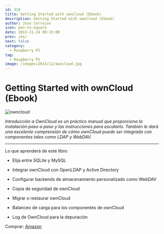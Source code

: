 ```yaml
---
id: 318
title: Getting Started with ownCloud (Ebook)
description: Getting Started with ownCloud (Ebook)
author: Jose Cerrejon
icon: pen-to-square
date: 2013-11-24 08:15:00
prev: /es/
next: false
category:
  - Raspberry PI
tag:
  - Raspberry PI
image: /images/2013/11/owncloud.jpg
---
```


# Getting Started with ownCloud (Ebook)

![owncloud](/images/2013/11/owncloud.jpg)

*Introducción a OwnCloud es un práctico manual que proporciona la instalación paso a paso y las instrucciones para escalarlo. También le dará una excelente comprensión de cómo ownCloud puede ser integrado con componentes tales como LDAP y WebDAV.*

- - -
Lo que aprenderá de este libro:

* Elija entre SQLite y MySQL

* Integrar ownCloud con OpenLDAP y Active Directory

* Configurar backends de almacenamiento personalizado como WebDAV

* Copia de seguridad de ownCloud

* Migrar o restaurar ownCloud

* Balanceo de carga para los componentes de ownCloud

* Log de OwnCloud para la depuración

Comprar: [Amazon](http://www.amazon.com/gp/reader/1782168257/?tag=ebookad-20)
